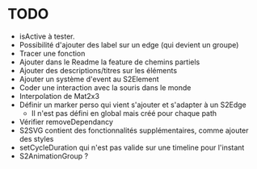 # TODO

- isActive à tester.
- Possibilité d'ajouter des label sur un edge (qui devient un groupe)
- Tracer une fonction
- Ajouter dans le Readme la feature de chemins partiels
- Ajouter des descriptions/titres sur les éléments
- Ajouter un système d'event au S2Element
- Coder une interaction avec la souris dans le monde
- Interpolation de Mat2x3
- Définir un marker perso qui vient s'ajouter et s'adapter à un S2Edge
    - Il n'est pas défini en global mais créé pour chaque path
- Vérifier removeDependancy
- S2SVG contient des fonctionnalités supplémentaires, comme ajouter des styles
- setCycleDuration qui n'est pas valide sur une timeline pour l'instant
- S2AnimationGroup ?
